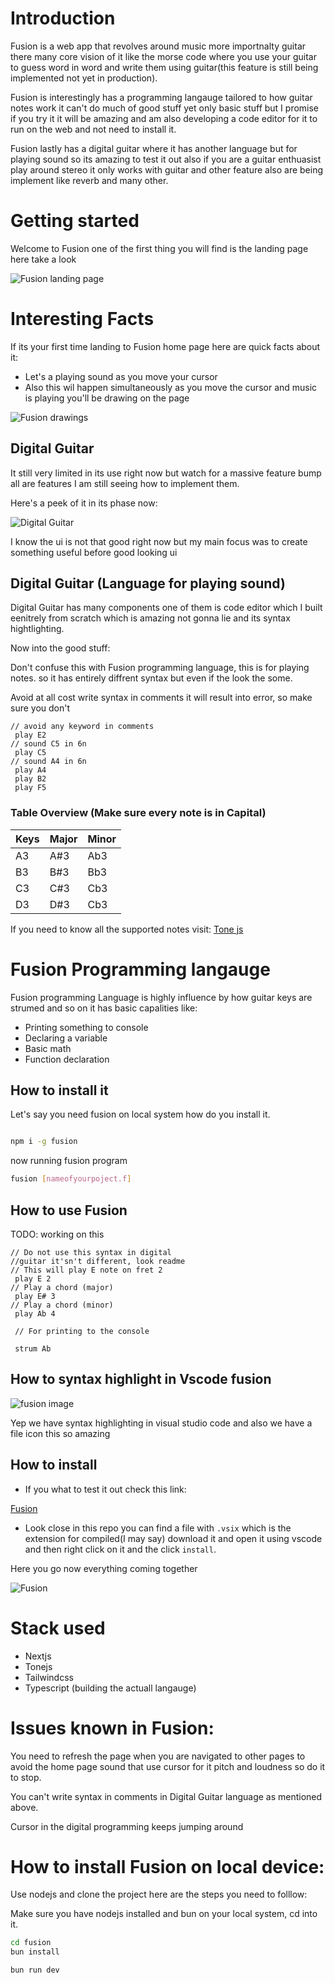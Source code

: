 # Introduction

Fusion is a web app that revolves around music more importnalty guitar there many core vision of it like the morse code where you use your guitar to guess word in word and write them using guitar(this feature is still being implemented not yet in production).


Fusion is interestingly has a programming langauge tailored to how guitar notes work it can't do much of good stuff yet only basic stuff but I promise if you try it it will be amazing and am also developing a code editor for it to run on the web and not need to install it.


Fusion lastly has a digital guitar where it has another language but for playing sound so its amazing to test it out also if you are a guitar enthuasist play around stereo it only works with guitar and other feature also are being implement like reverb and many other.


# Getting started

Welcome to Fusion one of the first thing you will find is the landing page here take a look

![Fusion landing page](https://cloud-kh0fy9pbg-hack-club-bot.vercel.app/0arc_06_01_2025_8_07_58_am.png)

# Interesting Facts

If its your first time landing to Fusion home page here are quick facts about it:
- Let's a playing sound as you move your cursor 
- Also this wil happen simultaneously as you move the cursor and music is playing you'll be drawing on the page 

![Fusion drawings](https://cloud-pp0m2yix4-hack-club-bot.vercel.app/0arc_06_01_2025_8_08_40_am.png)

## Digital Guitar

It still very limited in its use right now but watch for a massive feature bump all are features I am still seeing how to implement them.


Here's a peek of it in its phase now: 

![Digital Guitar](https://cloud-cy3q2nax0-hack-club-bot.vercel.app/0arc_06_01_2025_8_09_01_am.png)

I know the ui is not that good right now but my main focus was to create something useful before good looking ui

## Digital Guitar (Language for playing sound)

Digital Guitar has many components one of them is  code editor which I built eenitrely from scratch which is amazing not gonna lie and its syntax hightlighting.


Now into the good stuff:

Don't confuse this with Fusion programming language, this is for playing notes. so it has entirely diffrent syntax but even if the look the some.

Avoid at all cost write syntax in comments it will result into error, so make sure you don't

```
// avoid any keyword in comments   
 play E2
// sound C5 in 6n 
 play C5
// sound A4 in 6n
 play A4
 play B2
 play F5
```

### Table Overview (Make sure every note is in Capital)

| Keys 	| Major 	| Minor 	|
|---	|---	|---	|
| A3 	| A#3 	| Ab3 	|
| B3 	| B#3 	| Bb3 	|
| C3 	| C#3 	| Cb3 	|
| D3 	| D#3 	| Cb3 	|

If you need to know all the supported notes visit: [Tone js](https://tonejs.github.io/)

# Fusion Programming langauge

Fusion programming Language is highly influence by how guitar keys are strumed and so on it has basic capalities like: 
- Printing something to console
- Declaring a variable
- Basic math 
- Function declaration


## How to install it

Let's say you need fusion on local system how do you install it.

```bash

npm i -g fusion

```

now running fusion program 

```bash
fusion [nameofyourpoject.f]
```

## How to use Fusion

TODO: working on this
```fu
// Do not use this syntax in digital 
//guitar it'sn't different, look readme
// This will play E note on fret 2 
 play E 2
// Play a chord (major) 
 play E# 3
// Play a chord (minor) 
 play Ab 4

 // For printing to the console

 strum Ab
```

## How to syntax highlight in Vscode fusion

![fusion image](https://cloud-fq7ogxaub-hack-club-bot.vercel.app/0arc_06_01_2025_11_55_47_am.png)

Yep we have syntax highlighting in visual studio code and also we have a file icon this so amazing

## How to install

- If you what to test it out check this link:

[Fusion](https://marketplace.visualstudio.com/items?itemName=brunoblaise.fusion-langauge&ssr=false#review-details)

- Look close in this repo you can find a file with `.vsix` which is the extension for compiled(I may say) download it and open it using vscode and then right click on it and the click `install`. 

Here you go now everything coming together

![Fusion](https://cloud-idh0p929m-hack-club-bot.vercel.app/0basic.fu_-_fusion_-_visual_studio_code_06_01_2025_11_44_09_am.png)


# Stack used

- Nextjs
- Tonejs
- Tailwindcss
- Typescript (building the actuall langauge)


# Issues known in Fusion:

You need to refresh the page when you are navigated to other pages to avoid the home page sound that use cursor for it pitch and loudness so do it to stop.

You can't write syntax in comments in Digital Guitar language as mentioned above.

Cursor in the digital programming keeps jumping around

# How to install Fusion on local device:

Use nodejs and clone the project here are the steps you need to folllow:

Make sure you have nodejs installed and bun on your local system, cd into it.

```bash
cd fusion
bun install

bun run dev
```




